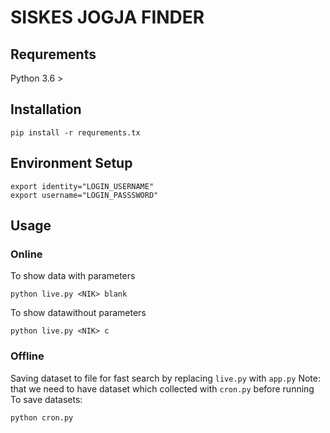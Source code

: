 # SISKES JOGJA FINDER

## Requrements

Python 3.6 >

## Installation

```
pip install -r requrements.tx
```

## Environment Setup 

```
export identity="LOGIN_USERNAME"
export username="LOGIN_PASSSWORD"
```

## Usage


### Online

To show data with parameters

```
python live.py <NIK> blank
```

To show datawithout parameters

```
python live.py <NIK> c
```

### Offline

Saving dataset to file for fast search by replacing `live.py` with `app.py`
Note: that we need to have dataset which collected with `cron.py` before running
To save datasets:

```
python cron.py
```
